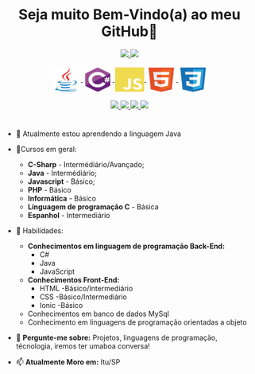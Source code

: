  <h1 align="center">Seja muito Bem-Vindo(a) ao meu GitHub👋</h1>
<div align="center">
  <a href="https://github.com/kaykymatos">
  <img height="180em" src="https://github-readme-stats.vercel.app/api?username=kaykymatos&show_icons=true&theme=blue-green&include_all_commits=true&count_private=true"/>
  <img height="180em" src="https://github-readme-stats.vercel.app/api/top-langs/?username=kaykymatos&layout=compact&langs_count=7&theme=blue-green"/>
</div>

<div align="center" valign="top"><br>
  <img align="center" alt="Java" height="50" width="60" src="https://raw.githubusercontent.com/devicons/devicon/master/icons/java/java-original.svg">
  <img align="center" alt="Csharp" height="50" width="60" src="https://raw.githubusercontent.com/devicons/devicon/master/icons/csharp/csharp-original.svg">
  <img align="center" alt="JavaScript" height="50" width="60" src="https://raw.githubusercontent.com/devicons/devicon/master/icons/javascript/javascript-plain.svg">
  <img align="center" alt="HTML" height="50" width="60" src="https://raw.githubusercontent.com/devicons/devicon/master/icons/html5/html5-original.svg">
  <img align="center" alt="CSS" height="50" width="60" src="https://raw.githubusercontent.com/devicons/devicon/master/icons/css3/css3-original.svg">
</div>
 <br>
  <div align="center">
  <a href="https://instagram.com/kayky_matos_santana" target="_blank">
   <img src="https://img.shields.io/badge/Instagram-E4405F?style=for-the-badge&logo=instagram&logoColor=white" target="_blank">
   </a>
   
  <a href = "mailto:kayky.m.santana@gmail.com">
   <img src="https://img.shields.io/badge/Gmail-D14836?style=for-the-badge&logo=gmail&logoColor=white" target="_blank">
   </a>
   
  <a href="https://www.linkedin.com/in/kayky-matos-santana-0911991a6" target="_blank">
   <img src="https://img.shields.io/badge/-LinkedIn-%230077B5?style=for-the-badge&logo=linkedin&logoColor=white" target="_blank">
   </a> 
   
   <a href="https://github.com/kaykymatos/" target="_blank">
    <img src="https://img.shields.io/badge/GitHub-100000?style=for-the-badge&logo=github&logoColor=white" target="_blank">
   </a>
    
  </div>
 <h1>
  </h1>

 - 🌱 Atualmente estou aprendendo a linguagem Java
 - 🌱Cursos em geral:
     - <strong>C-Sharp</strong> - Intermédiário/Avançado;
     - <strong>Java</strong> - Intermédiário;
     - <strong>Javascript</strong> - Básico;
     - <strong>PHP</strong> - Básico
     - <strong>Informática</strong> - Básico
     - <strong>Linguagem de programação C</strong> - Básica
     - <strong>Espanhol</strong> - Intermediário

 - 🌱 Habilidades:
     - <strong>Conhecimentos em linguagem de programação Back-End:</strong>
       - C#
       - Java
       - JavaScript
     - <strong>Conhecimentos Front-End:</strong>
       - HTML -Básico/Intermediário
       - CSS -Básico/Intermediário
       - Ionic -Básico
     - Conhecimentos em banco de dados MySql
     - Conhecimento em linguagens de programação orientadas a objeto
- 💬 <strong>Pergunte-me sobre:</strong> Projetos, linguagens de programação, técnologia, iremos ter umaboa conversa!
- 📫 <strong>Atualmente Moro em:</strong> Itu/SP
</div>
